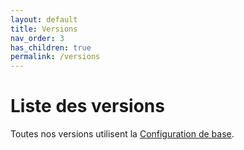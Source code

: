 ```yaml
---
layout: default
title: Versions
nav_order: 3
has_children: true
permalink: /versions
---
```


# Liste des versions 

Toutes nos versions utilisent la [Configuration de base](/configuration). 